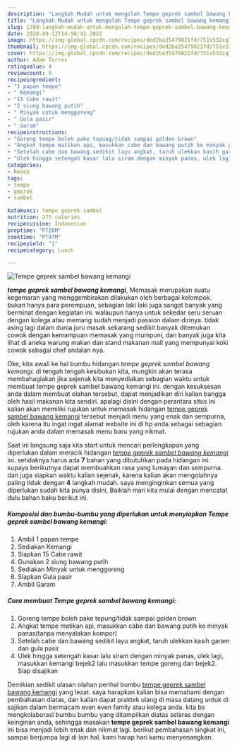 ```yaml
---
description: "Langkah Mudah untuk mengolah Tempe geprek sambel bawang kemangi, Lezat Sekali"
title: "Langkah Mudah untuk mengolah Tempe geprek sambel bawang kemangi, Lezat Sekali"
slug: 1789-langkah-mudah-untuk-mengolah-tempe-geprek-sambel-bawang-kemangi-lezat-sekali
date: 2020-09-12T14:56:41.202Z
image: https://img-global.cpcdn.com/recipes/ded2ba35479821fd/751x532cq70/tempe-geprek-sambel-bawang-kemangi-foto-resep-utama.jpg
thumbnail: https://img-global.cpcdn.com/recipes/ded2ba35479821fd/751x532cq70/tempe-geprek-sambel-bawang-kemangi-foto-resep-utama.jpg
cover: https://img-global.cpcdn.com/recipes/ded2ba35479821fd/751x532cq70/tempe-geprek-sambel-bawang-kemangi-foto-resep-utama.jpg
author: Adam Torres
ratingvalue: 4
reviewcount: 9
recipeingredient:
- "1 papan tempe"
- " Kemangi"
- "15 Cabe rawit"
- "2 siung bawang putih"
- " Minyak untuk menggoreng"
- " Gula pasir"
- " Garam"
recipeinstructions:
- "Goreng tempe boleh pake tepung/tidak sampai golden brown"
- "Angkat tempe matikan api, masukkan cabe dan bawang putih ke minyak panas(tanpa menyalakan kompor)"
- "Setelah cabe dan bawang sedikit layu angkat, taruh ulekkan kasih garam dan gula pasir"
- "Ulek hingga setengah kasar lalu siram dengan minyak panas, ulek lagi, masukkan kemangi bejek2 lalu masukkan tempe goreng dan bejek2. Siap disajikan"
categories:
- Resep
tags:
- tempe
- geprek
- sambel

katakunci: tempe geprek sambel 
nutrition: 275 calories
recipecuisine: Indonesian
preptime: "PT28M"
cooktime: "PT47M"
recipeyield: "1"
recipecategory: Lunch

---
```



![Tempe geprek sambel bawang kemangi](https://img-global.cpcdn.com/recipes/ded2ba35479821fd/751x532cq70/tempe-geprek-sambel-bawang-kemangi-foto-resep-utama.jpg)

<b><i>tempe geprek sambel bawang kemangi</i></b>, Memasak merupakan suatu kegemaran yang menggembirakan dilakukan oleh berbagai kelompok. bukan hanya para perempuan, sebagian laki laki juga sangat banyak yang berminat dengan kegiatan ini. walaupun hanya untuk sekedar seru seruan dengan kolega atau memang sudah menjadi passion dalam dirinya. tidak asing lagi dalam dunia juru masak sekarang sedikit banyak ditemukan cowok dengan kemampuan memasak yang mumpuni, dan banyak juga kita lihat di aneka warung makan dan stand makanan mall yang mempunyai koki cowok sebagai chef andalan nya.



Oke, kita awali ke hal bumbu hidangan <i>tempe geprek sambel bawang kemangi</i>. di tengah tengah kesibukan kita, mungkin akan terasa membahagiakan jika sejenak kita menyediakan sebagian waktu untuk membuat tempe geprek sambel bawang kemangi ini. dengan kesuksesan anda dalam membuat olahan tersebut, dapat menjadikan diri kalian bangga oleh hasil makanan kita sendiri. apalagi disini dengan perantara situs ini kalian akan memiliki rujukan untuk memasak hidangan <u>tempe geprek sambel bawang kemangi</u> tersebut menjadi menu yang enak dan sempurna, oleh karena itu ingat ingat alamat website ini di hp anda sebagai sebagian rujukan anda dalam memasak menu baru yang nikmat.


Saat ini langsung saja kita start untuk mencari perlengkapan yang diperlukan dalam meracik hidangan <u><i>tempe geprek sambel bawang kemangi</i></u> ini. setidaknya harus ada <b>7</b> bahan yang dibutuhkan pada hidangan ini. supaya berikutnya dapat membuahkan rasa yang lumayan dan sempurna. dan juga siapkan waktu kalian sejenak, karena kalian akan mengolahnya paling tidak dengan <b>4</b> langkah mudah. saya menginginkan semua yang diperlukan sudah kita punya disini, Baiklah mari kita mulai dengan mencatat dulu bahan baku berikut ini.

<!--inarticleads1-->

##### Komposisi dan bumbu-bumbu yang diperlukan untuk menyiapkan Tempe geprek sambel bawang kemangi:

1. Ambil 1 papan tempe
1. Sediakan  Kemangi
1. Siapkan 15 Cabe rawit
1. Gunakan 2 siung bawang putih
1. Sediakan  Minyak untuk menggoreng
1. Siapkan  Gula pasir
1. Ambil  Garam




<!--inarticleads2-->

##### Cara membuat Tempe geprek sambel bawang kemangi:

1. Goreng tempe boleh pake tepung/tidak sampai golden brown
1. Angkat tempe matikan api, masukkan cabe dan bawang putih ke minyak panas(tanpa menyalakan kompor)
1. Setelah cabe dan bawang sedikit layu angkat, taruh ulekkan kasih garam dan gula pasir
1. Ulek hingga setengah kasar lalu siram dengan minyak panas, ulek lagi, masukkan kemangi bejek2 lalu masukkan tempe goreng dan bejek2. Siap disajikan




Demikian sedikit ulasan olahan perihal bumbu <u>tempe geprek sambel bawang kemangi</u> yang lezat. saya harapkan kalian bisa memahami dengan pembahasan diatas, dan kalian dapat praktek ulang di masa datang untuk di sajikan dalam bermacam even even family atau kolega anda. kita bs mengkolaborasi bumbu bumbu yang ditampilkan diatas selaras dengan keinginan anda, sehingga masakan <b>tempe geprek sambel bawang kemangi</b> ini bisa menjadi lebih enak dan nikmat lagi. berikut pembahasan singkat ini, sampai berjumpa lagi di lain hal. kami harap hari kamu menyenangkan.
